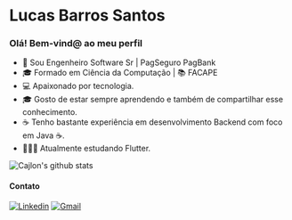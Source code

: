 # Lucas Barros Santos

### Olá! Bem-vind@ ao meu perfil

- 👷 Sou Engenheiro Software Sr | PagSeguro PagBank
- 🎓 Formado em Ciência da Computação | 📚 FACAPE
- 💻 Apaixonado por tecnologia.
- 🎓 Gosto de estar sempre aprendendo e também de compartilhar esse conhecimento.
- ☕ Tenho bastante experiência em desenvolvimento Backend com foco em Java ☕.
- 👨🏻‍💻 Atualmente estudando Flutter.

<a align="center">![Cajlon's github stats](https://github-readme-stats.vercel.app/api?username=lucasbarrossantos&show_icons=true&theme=red)</a>

#### Contato
[![Linkedin](https://img.shields.io/badge/LinkedIn-blue?style=for-the-badge&logo=Linkedin)](https://www.linkedin.com/in/lucasbarrossantos/)
[![Gmail](https://img.shields.io/badge/-Gmail-c14438?style=for-the-badge&logo=Gmail&logoColor=white&link=mailto:lucas14081992@gmail.com)](mailto:lucas14081992@gmail.com)
